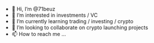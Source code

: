 - 👋 Hi, I’m @71beuz
- 👀 I’m interested in investments / VC
- 🌱 I’m currently learning trading / investing / crypto
- 💞️ I’m looking to collaborate on crypto launching projects
- 📫 How to reach me ...

<!---
71beuz/71beuz is a ✨ special ✨ repository because its `README.md` (this file) appears on your GitHub profile.
You can click the Preview link to take a look at your changes.
--->
